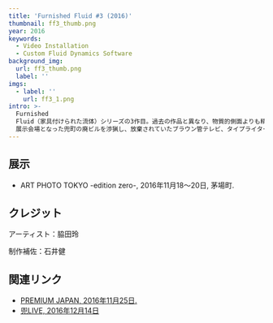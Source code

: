 ```yaml
---
title: 'Furnished Fluid #3 (2016)'
thumbnail: ff3_thumb.png
year: 2016
keywords:
  - Video Installation
  - Custom Fluid Dynamics Software
background_img:
  url: ff3_thumb.png
  label: ''
imgs:
  - label: ''
    url: ff3_1.png
intro: >-
  Furnished
  Fluid（家具付けられた流体）シリーズの3作目。過去の作品と異なり、物質的側面よりも精神的側面に着目し、20世紀工業デザインの墓場の風景を可視化している。
  展示会場となった兜町の廃ビルを渉猟し、放棄されていたブラウン管テレビ、タイプライター、掃除機などを蒐集し、そこから作り出される借景された物質文明の一風景に幽霊的な流体シミュレーションを適用した。
---
```




## 展示

- ART PHOTO TOKYO -edition zero-, 2016年11月18〜20日, 茅場町.

## クレジット

アーティスト：脇田玲

制作補佐：石井健

## 関連リンク

- [PREMIUM JAPAN, 2016年11月25日.](http://www.premium-j.jp/culture/48403/?lang=)
- [兜LIVE, 2016年12月14日](http://kabuto-live.com/report/spAEQp)
